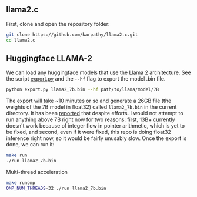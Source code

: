 ## llama2.c

First, clone and open the repository folder:

```bash
git clone https://github.com/karpathy/llama2.c.git
cd llama2.c
```




## Huggingface LLAMA-2

We can load any huggingface models that use the Llama 2 architecture. See the script [export.py](export.py) and the `--hf` flag to export the model .bin file.

```bash
python export.py llama2_7b.bin --hf path/to/llama/model/7B
```

The export will take ~10 minutes or so and generate a 26GB file (the weights of the 7B model in float32) called `llama2_7b.bin` in the current directory. It has been [reported](https://github.com/karpathy/llama2.c/pull/85) that despite efforts. I would not attempt to run anything above 7B right now for two reasons: first, 13B+ currently doesn't work because of integer flow in pointer arithmetic, which is yet to be fixed, and second, even if it were fixed, this repo is doing float32 inference right now, so it would be fairly unusably slow. Once the export is done, we can run it:

```bash
make run
./run llama2_7b.bin
```

Multi-thread acceleration
```bash
make runomp
OMP_NUM_THREADS=32 ./run llama2_7b.bin
```